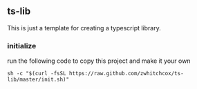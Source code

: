 ## ts-lib

This is just a template for creating a typescript library.

### initialize

run the following code to copy this project and make it your own

```shell
sh -c "$(curl -fsSL https://raw.github.com/zwhitchcox/ts-lib/master/init.sh)"
```
